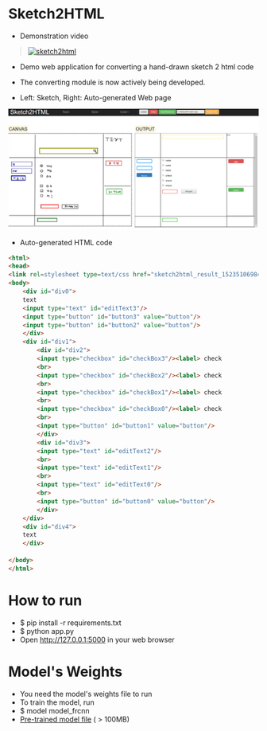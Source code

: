 # Sketch2HTML
* Demonstration video
>[![sketch2html](https://github.com/iSysLab/sketch2html/blob/master/images/origin.jpg)](https://youtu.be/At2FMvgjaSc) 

* Demo web application for converting a hand-drawn sketch 2 html code
* The converting module is now actively being developed.

* Left: Sketch, Right: Auto-generated Web page
 
![](demo.jpg)

* Auto-generated HTML code

```html
<html>
<head>
<link rel=stylesheet type=text/css href="sketch2html_result_1523510698424.css" /></head>
<body>
	<div id="div0">
	text
	<input type="text" id="editText3"/>
	<input type="button" id="button3" value="button"/>
	<input type="button" id="button2" value="button"/>
	</div>
	<div id="div1">
		<div id="div2">
		<input type="checkbox" id="checkBox3"/><label> check
		<br>
		<input type="checkbox" id="checkBox2"/><label> check
		<br>
		<input type="checkbox" id="checkBox1"/><label> check
		<br>
		<input type="checkbox" id="checkBox0"/><label> check
		<br>
		<input type="button" id="button1" value="button"/>
		</div>
		<div id="div3">
		<input type="text" id="editText2"/>
		<br>
		<input type="text" id="editText1"/>
		<br>
		<input type="text" id="editText0"/>
		<br>
		<input type="button" id="button0" value="button"/>
		</div>
	</div>
	<div id="div4">
	text
	</div>

</body>
</html>
```

# How to run
* $ pip install -r requirements.txt
* $ python app.py
* Open http://127.0.0.1:5000 in your web browser

# Model's Weights
* You need the model's weights file to run
* To train the model, run
* $ model model_frcnn
* [Pre-trained model file](https://goo.gl/J3NMsj) ( > 100MB)

